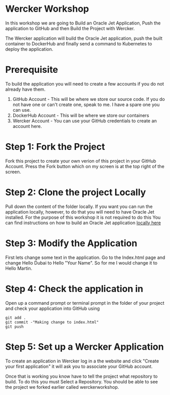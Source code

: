 # Wercker Workshop
In this workshop we are going to Build an Oracle Jet Application, Push the application to GitHub and then Build the Project with Wercker.

The Wercker application will build the Oracle Jet application, 
push the built container to DockerHub and finally send a command to Kubernetes to deploy the application.

# Prerequisite

To build the application you will need to create a few accounts if you do not already have them.

 1. GitHub Account - This will be where we store our source code. If you do not have one or can't create one, speak to me. I have a spare one you can use.
 2. DockerHub Account - This will be where we store our containers
 3. Wercker Account - You can use your GitHub credentials to create an account here.
 
 # Step 1: Fork the Project
 
 Fork this project to create your own verion of this project in your GitHub Account. 
 Press the Fork button which on my screen is at the top right of the screen.
 
 # Step 2: Clone the project Locally
 
 Pull down the content of the folder locally. If you want you can run the application locally, however, to do that you will 
 need to have Oracle Jet installed. 
 For the purpose of this workshop it is not required to do this You can find instructions on how to build an Oracle Jet application [locally here](http://www.oracle.com/webfolder/technetwork/jet/globalGetStarted.html)
 
# Step 3: Modify the Application
First lets change some text in the application. Go to the Index.html page and change 
Hello Dubai to Hello "Your Name". So for me I would change it to Hello Martin.

# Step 4: Check the application in

Open up a command prompt or terminal prompt in the folder of your project and check your application into GitHub using

``` 
git add .
git commit -"Making change to index.html"
git push 
```

# Step 5: Set up a Wercker Application

To create an application in Wercker log in a the website and click "Create your first application" it will ask you to associate your GitHub account.

Once that is working you know have to tell the project what repository to build. To do this you must Select a Repository. You should be able to see the project we forked earlier called werckerworkshop.


